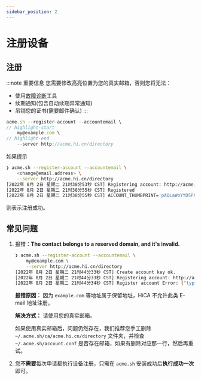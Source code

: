 ```yaml
---
sidebar_position: 2
---
```


# 注册设备


## 注册

:::note 重要信息
您需要修改高亮位置为您的真实邮箱，否则您将无法：
- 使用[故障诊断](/diagnosis)工具
- 续期通知(包含自动续期异常通知)
- 吊销您的证书(需要邮件确认)
:::

```js
acme.sh --register-account --accountemail \
// highlight-start
    my@example.com \
// highlight-end
    --server http://acme.hi.cn/directory
```

如果提示
```bash
❯ acme.sh --register-account --accountemail \
    <change@email.address> \
    --server http://acme.hi.cn/directory
[2022年 8月 2日 星期二 21时38分53秒 CST] Registering account: http://acme.hi.cn/directory
[2022年 8月 2日 星期二 21时38分55秒 CST] Registered
[2022年 8月 2日 星期二 21时38分55秒 CST] ACCOUNT_THUMBPRINT='pAQLaWoYYD5PXp1YbrqFtF3BcU_bv3Ns96c51VyT80g'
```

则表示注册成功。

## 常见问题

1. 报错：**The contact belongs to a reserved domain, and it's invalid.**

    ```bash
    ❯ acme.sh --register-account --accountemail \
        my@example.com \
        --server http://acme.hi.cn/directory
    [2022年 8月 2日 星期二 21时44分33秒 CST] Create account key ok.
    [2022年 8月 2日 星期二 21时44分33秒 CST] Registering account: http://acme.hi.cn/directory
    [2022年 8月 2日 星期二 21时44分34秒 CST] Register account Error: {"type":"urn:ietf:params:acme:error:invalidContact","detail":"The contact belongs to a reserved domain, and it's invalid."}
    ```
   **报错原因：**
    因为 `example.com` 等地址属于保留地址，HiCA 不允许此类 E-mail 地址注册，

    **解决方式：**
    请使用您的真实邮箱。

    如果使用真实邮箱后，问题仍然存在，我们推荐您手工删除 `~/.acme.sh/ca/acme.hi.cn/directory` 文件夹，并检查 `~/.acme.sh/account.conf` 是否存在邮箱，如果有删除对应那一行，然后再重试。

2. 您**不需要**每次申请都执行设备注册，只需在 `acme.sh` 安装成功后**执行成功一次**即可。